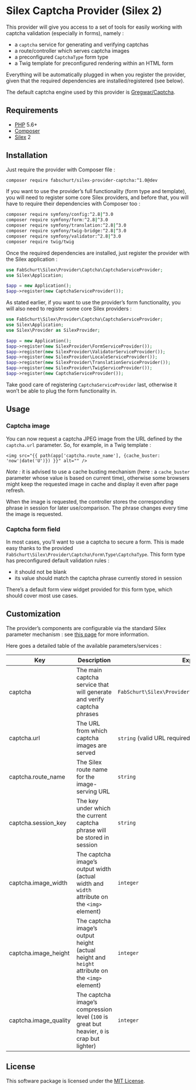 # Silex Captcha Provider (Silex 2)

This provider will give you access to a set of tools for easily working with
captcha validation (especially in forms), namely&nbsp;:

* a `captcha` service for generating and verifying captchas
* a route/controller which serves captcha images
* a preconfigured `CaptchaType` form type
* a Twig template for preconfigured rendering within an HTML form

Everything will be automatically plugged in when you register the provider,
given that the required dependencies are installed/registered (see below).

The default captcha engine used by this provider is
[Gregwar/Captcha](https://github.com/Gregwar/Captcha).

## Requirements

* [PHP](https://secure.php.net/) 5.6+
* [Composer](https://getcomposer.org/)
* [Silex](http://silex.sensiolabs.org/) 2

## Installation

Just require the provider with Composer file&nbsp;:

```bash
composer require fabschurt/silex-provider-captcha:^1.0@dev
```

If you want to use the provider’s full functionality (form type and template),
you will need to register some core Silex providers, and before that, you will
have to require their dependencies with Composer too&nbsp;:

```bash
composer require symfony/config:^2.8|^3.0
composer require symfony/form:^2.8|^3.0
composer require symfony/translation:^2.8|^3.0
composer require symfony/twig-bridge:^2.8|^3.0
composer require symfony/validator:^2.8|^3.0
composer require twig/twig
```

Once the required dependencies are installed, just register the provider with
the Silex application&nbsp;:

```php
use FabSchurt\Silex\Provider\Captcha\CaptchaServiceProvider;
use Silex\Application;

$app = new Application();
$app->register(new CaptchaServiceProvider());
```

As stated earlier, if you want to use the provider’s form functionality, you
will also need to register some core Silex providers&nbsp;:

```php
use FabSchurt\Silex\Provider\Captcha\CaptchaServiceProvider;
use Silex\Application;
use Silex\Provider as SilexProvider;

$app = new Application();
$app->register(new SilexProvider\FormServiceProvider());
$app->register(new SilexProvider\ValidatorServiceProvider());
$app->register(new SilexProvider\LocaleServiceProvider());
$app->register(new SilexProvider\TranslationServiceProvider());
$app->register(new SilexProvider\TwigServiceProvider());
$app->register(new CaptchaServiceProvider());
```

Take good care of registering `CaptchaServiceProvider` last, otherwise it won’t
be able to plug the form functionality in.

## Usage

### Captcha image

You can now request a captcha JPEG image from the URL defined by the `captcha.url`
parameter. So, for example, in a Twig template&nbsp;:

```twig
<img src="{{ path(app['captcha.route_name'], {cache_buster: 'now'|date('U')}) }}" alt="" />
```

*Note&nbsp;:* it is advised to use a cache busting mechanism (here&nbsp;: a
`cache_buster` parameter whose value is based on current time), otherwise some
browsers might keep the requested image in cache and display it even after page
refresh.

When the image is requested, the controller stores the corresponding phrase in
session for later use/comparison. The phrase changes every time the image is
requested.

### Captcha form field

In most cases, you’ll want to use a captcha to secure a form. This is made easy
thanks to the provided `FabSchurt\Silex\Provider\Captcha\Form\Type\CaptchaType`.
This form type has preconfigured default validation rules&nbsp;:

* it should not be blank
* its value should match the captcha phrase currently stored in session

There’s a default form view widget provided for this form type, which should
cover most use cases.

## Customization

The provider’s components are configurable via the standard Silex parameter
mechanism&nbsp;: see [this page](http://silex.sensiolabs.org/doc/master/providers.html)
for more information.

Here goes a detailed table of the available parameters/services&nbsp;:

| Key                   | Description                                                                                     | Expected type                                               | Default value                                                  |
|-----------------------|-------------------------------------------------------------------------------------------------|-------------------------------------------------------------|----------------------------------------------------------------|
| captcha               | The main captcha service that will generate and verify captcha phrases                          | `FabSchurt\Silex\Provider\Captcha\Service\CaptchaInterface` | Instance of `FabSchurt\Silex\Provider\Captcha\Service\Captcha` |
| captcha.url           | The URL from which captcha images are served                                                    | `string` (valid URL required)                               | `/captcha`                                                     |
| captcha.route_name    | The Silex route name for the image-serving URL                                                  | `string`                                                    | `captcha`                                                      |
| captcha.session_key   | The key under which the current captcha phrase will be stored in session                        | `string`                                                    | `captcha.current`                                              |
| captcha.image_width   | The captcha image’s output width (actual width and `width` attribute on the `<img>` element)    | `integer`                                                   | `120`                                                          |
| captcha.image_height  | The captcha image’s output height (actual height and `height` attribute on the `<img>` element) | `integer`                                                   | `32`                                                           |
| captcha.image_quality | The captcha image’s compression level (`100` is great but heavier, `0` is crap but lighter)     | `integer`                                                   | `90`                                                           |

## License

This software package is licensed under the [MIT License](https://opensource.org/licenses/MIT).
